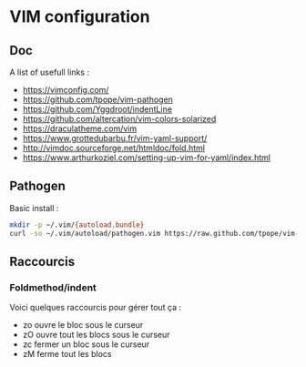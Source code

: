 # VIM configuration

## Doc

A list of usefull links :
 - https://vimconfig.com/
 - https://github.com/tpope/vim-pathogen
 - https://github.com/Yggdroot/indentLine
 - https://github.com/altercation/vim-colors-solarized
 - https://draculatheme.com/vim
 - https://www.grottedubarbu.fr/vim-yaml-support/
 - http://vimdoc.sourceforge.net/htmldoc/fold.html
 - https://www.arthurkoziel.com/setting-up-vim-for-yaml/index.html

## Pathogen

Basic install :
```bash
mkdir -p ~/.vim/{autoload,bundle}
curl -so ~/.vim/autoload/pathogen.vim https://raw.github.com/tpope/vim-pathogen/master/autoload/pathogen.vim
```

## Raccourcis

### Foldmethod/indent

Voici quelques raccourcis pour gérer tout ça :
 - zo ouvre le bloc sous le curseur
 - zO ouvre tout les blocs sous le curseur
 - zc fermer un bloc sous le curseur
 - zM ferme tout les blocs

